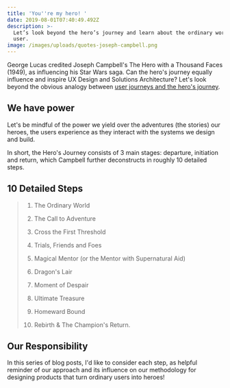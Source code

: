 ```yaml
---
title: 'You''re my hero! '
date: 2019-08-01T07:40:49.492Z
description: >-
  Let’s look beyond the hero’s journey and learn about the ordinary world of the
  user.
image: /images/uploads/quotes-joseph-campbell.png
---
```

George Lucas credited Joseph Campbell's The Hero with a Thousand Faces (1949), as influencing his Star Wars saga. Can the hero's journey equally influence and inspire UX Design and Solutions Architecture? Let's look beyond the obvious analogy between [user journeys and the hero's journey](https://velocitypartners.com/blog/why-customer-journey-is-a-heros-journey/). 

## We have power

Let's be mindful of the power we yield over the adventures (the stories) our heroes, the users experience as they interact with the systems we design and build. 

In short, the Hero's Journey consists of 3 main stages: departure, initiation and return, which Campbell further deconstructs in roughly 10 detailed steps.

## 10 Detailed Steps

> 1. The Ordinary World
>
> 2. The Call to Adventure
>
> 3. Cross the First Threshold
>
> 4. Trials, Friends and Foes
>
> 5. Magical Mentor (or the Mentor with Supernatural Aid)
>
> 6. Dragon's Lair
>
> 7. Moment of Despair
>
> 8. Ultimate Treasure
>
> 9. Homeward Bound
>
> 10. Rebirth & The Champion's Return.

## Our Responsibility

In this series of blog posts, I'd like to consider each step, as helpful reminder of our approach and its influence on our methodology for designing products that turn ordinary users into heroes!
